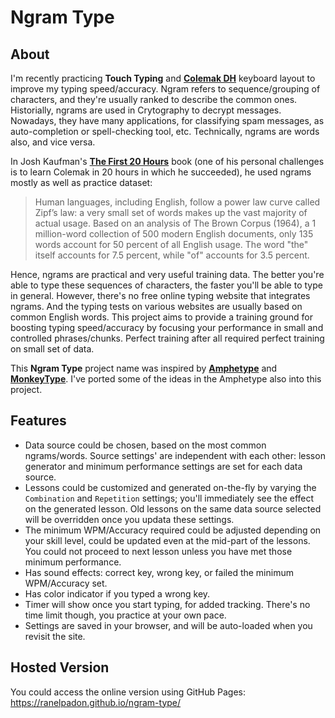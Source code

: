 # Ngram Type


## About

I'm recently practicing **Touch Typing** and [**Colemak DH**](https://colemakmods.github.io/mod-dh/) keyboard layout to improve my typing speed/accuracy. Ngram refers to sequence/grouping of characters, and they're usually ranked to describe the common ones. Historially, ngrams are used in Crytography to decrypt messages. Nowadays, they have many applications, for classifying spam messages, as auto-completion or spell-checking tool, etc. Technically, ngrams are words also, and vice versa.

In Josh Kaufman's [**The First 20 Hours**](https://first20hours.com/) book (one of his personal challenges is to learn Colemak in 20 hours in which he succeeded), he used ngrams mostly as well as practice dataset:

> Human languages, including English, follow a power law curve called Zipf’s law: a very small set of words makes up the vast majority of actual usage. Based on an analysis of The Brown Corpus (1964), a 1 million-word collection of 500 modern English documents, only 135 words account for 50 percent of all English usage. The word "the" itself accounts for 7.5 percent, while "of" accounts for 3.5 percent.

Hence, ngrams are practical and very useful training data. The better you're able to type these sequences of characters, the faster you'll be able to type in general. However, there's no free online typing website that integrates ngrams. And the typing tests on various websites are usually based on common English words. This project aims to provide a training ground for boosting typing speed/accuracy by focusing your performance in small and controlled phrases/chunks. Perfect training after all required perfect training on small set of data.

This **Ngram Type** project name was inspired by [**Amphetype**](https://github.com/webiest/amphetype) and [**MonkeyType**](https://monkeytype.com/). I've ported some of the ideas in the Amphetype also into this project.


## Features
* Data source could be chosen, based on the most common ngrams/words. Source settings' are independent with each other: lesson generator and minimum performance settings are set for each data source.
* Lessons could be customized and generated on-the-fly by varying the `Combination` and `Repetition` settings; you'll immediately see the effect on the generated lesson. Old lessons on the same data source selected will be overridden once you updata these settings.
* The minimum WPM/Accuracy required could be adjusted depending on your skill level, could be updated even at the mid-part of the lessons. You could not proceed to next lesson unless you have met those minimum performance.
* Has sound effects: correct key, wrong key, or failed the minimum WPM/Accuracy set.
* Has color indicator if you typed a wrong key.
* Timer will show once you start typing, for added tracking. There's no time limit though, you practice at your own pace.
* Settings are saved in your browser, and will be auto-loaded when you revisit the site.


## Hosted Version
You could access the online version using GitHub Pages:
https://ranelpadon.github.io/ngram-type/
